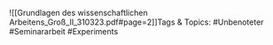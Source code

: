 
![[Grundlagen des wissenschaftlichen Arbeitens_Groß_II_310323.pdf#page=2]]Tags & Topics:
   #Unbenoteter
   #Seminararbeit
   #Experiments